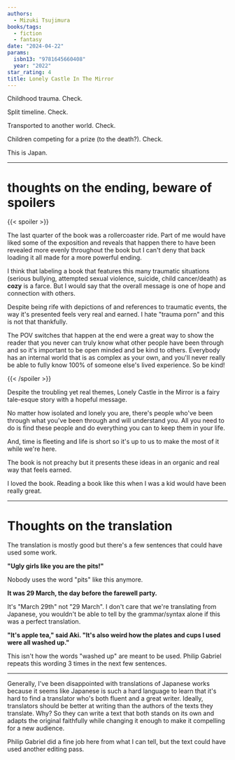 ```yaml
---
authors:
  - Mizuki Tsujimura
books/tags:
  - fiction
  - fantasy
date: "2024-04-22"
params:
  isbn13: "9781645660408"
  year: "2022"
star_rating: 4
title: Lonely Castle In The Mirror
---
```


Childhood trauma. Check.

Split timeline. Check.

Transported to another world. Check.

Children competing for a prize (to the death?). Check.

This is Japan.

<!--more-->

---

# thoughts on the ending, beware of spoilers

{{< spoiler >}}

The last quarter of the book was a rollercoaster ride. Part of me would have liked some of the exposition and reveals that happen there to have been revealed more evenly throughout the book but I can't deny that back loading it all made for a more powerful ending.

I think that labeling a book that features this many traumatic situations (serious bullying, attempted sexual violence, suicide, child cancer/death) as **cozy** is a farce. But I would say that the overall message is one of hope and connection with others.

Despite being rife with depictions of and references to traumatic events, the way it's presented feels very real and earned. I hate "trauma porn" and this is not that thankfully.

The POV switches that happen at the end were a great way to show the reader that you never can truly know what other people have been through and so it's important to be open minded and be kind to others. Everybody has an internal world that is as complex as your own, and you'll never really be able to fully know 100% of someone else's lived experience. So be kind!

{{< /spoiler >}}

Despite the troubling yet real themes, Lonely Castle in the Mirror is a fairy tale-esque story with a hopeful message.

No matter how isolated and lonely you are, there's people who've been through what you've been through and will understand you. All you need to do is find these people and do everything you can to keep them in your life.

And, time is fleeting and life is short so it's up to us to make the most of it while we're here.

The book is not preachy but it presents these ideas in an organic and real way that feels earned.

I loved the book. Reading a book like this when I was a kid would have been really great.

---

# Thoughts on the translation

The translation is mostly good but there's a few sentences that could have used some work.

**"Ugly girls like you are the pits!"**

Nobody uses the word "pits" like this anymore.

**It was 29 March, the day before the farewell party.**

It's "March 29th" not "29 March". I don't care that we're translating from Japanese, you wouldn't be able to tell by the grammar/syntax alone if this was a perfect translation.

**"It's apple tea," said Aki. "It's also weird how the plates and cups I used were all washed up."**

This isn't how the words "washed up" are meant to be used. Philip Gabriel repeats this wording 3 times in the next few sentences.

---

Generally, I've been disappointed with translations of Japanese works because it seems like Japanese is such a hard language to learn that it's hard to find a translator who's both fluent and a great writer. Ideally, translators should be better at writing than the authors of the texts they translate. Why? So they can write a text that both stands on its own and adapts the original faithfully while changing it enough to make it compelling for a new audience.

Philip Gabriel did a fine job here from what I can tell, but the text could have used another editing pass.

